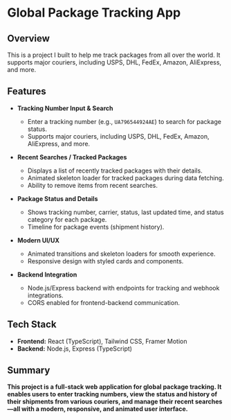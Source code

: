 # Global Package Tracking App

## Overview

This is a project I built to help me track packages from all over the world. It supports major couriers, including USPS, DHL, FedEx, Amazon, AliExpress, and more.

## Features

- **Tracking Number Input & Search**

  - Enter a tracking number (e.g., `UA796544924AE`) to search for package status.
  - Supports major couriers, including USPS, DHL, FedEx, Amazon, AliExpress, and more.

- **Recent Searches / Tracked Packages**

  - Displays a list of recently tracked packages with their details.
  - Animated skeleton loader for tracked packages during data fetching.
  - Ability to remove items from recent searches.

- **Package Status and Details**

  - Shows tracking number, carrier, status, last updated time, and status category for each package.
  - Timeline for package events (shipment history).

- **Modern UI/UX**

  - Animated transitions and skeleton loaders for smooth experience.
  - Responsive design with styled cards and components.

- **Backend Integration**
  - Node.js/Express backend with endpoints for tracking and webhook integrations.
  - CORS enabled for frontend-backend communication.

## Tech Stack

- **Frontend:** React (TypeScript), Tailwind CSS, Framer Motion
- **Backend:** Node.js, Express (TypeScript)

## Summary

**This project is a full-stack web application for global package tracking. It enables users to enter tracking numbers, view the status and history of their shipments from various couriers, and manage their recent searches—all with a modern, responsive, and animated user interface.**
